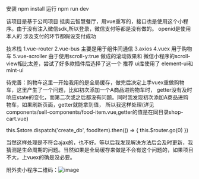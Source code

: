 安装 npm install
运行 npm run dev

该项目是基于公司项目 抵奥云智慧餐厅，用vue重写的，接口也是使用这个小程序。由于没有注入微信sdk,所以登录，微信支付等都是没有做的。
openid是使用本人的 涉及支付的环节都假设支付成功

技术栈
1.vue-router
2.vue-bus 主要是用于组件间通信
3.axios
4.vuex 用于购物车
5.vue-scroller 由于使用scroll-y:true 做成的滚动效果和 微信小程序的scroll-view相比太差，尝试了好多款插件后选择了这一个 推荐
ui库使用了 element-ui和mint-ui

待完善：购物车这里一开始我用的是全局缓存，做完后决定上手vuex重做购物车，这里产生了一个问题，比如初次添加一个A商品进购物车时，
getter没有及时响应state的变化，而第二次或之后都没有问题。同时我发现初次添加A商品进购物车，如果刷新页面，getter就能拿到值，
所以我这样处理(详见components/sell-components/food-item.vue,getter的值是在同目录shop-cart.vue)

 this.$store.dispatch('create_db', foodItem).then(() => {
                this.$router.go(0)
              })

当然这样处理是不符合ajax的，也不好。等以后我发现解决方法后会及时更新，我猜测是生命周期的问题。当然如果是全局缓存来做是不会有这个问题的，如果项目不大，上vuex的确是没必要。


附外卖小程序二维码：![image](https://github.com/foolsogood/sell-by-vue/static/images/diao-sell.jpg)